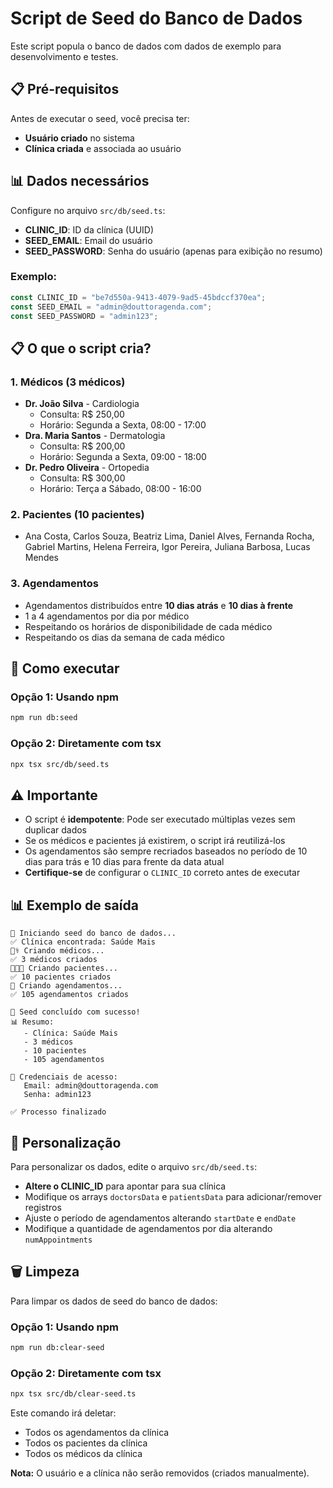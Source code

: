 # Script de Seed do Banco de Dados

Este script popula o banco de dados com dados de exemplo para desenvolvimento e testes.

## 📋 Pré-requisitos

Antes de executar o seed, você precisa ter:

- **Usuário criado** no sistema
- **Clínica criada** e associada ao usuário

## 📊 Dados necessários

Configure no arquivo `src/db/seed.ts`:

- **CLINIC_ID**: ID da clínica (UUID)
- **SEED_EMAIL**: Email do usuário
- **SEED_PASSWORD**: Senha do usuário (apenas para exibição no resumo)

### Exemplo:

```typescript
const CLINIC_ID = "be7d550a-9413-4079-9ad5-45bdccf370ea";
const SEED_EMAIL = "admin@douttoragenda.com";
const SEED_PASSWORD = "admin123";
```

## 📋 O que o script cria?

### 1. **Médicos** (3 médicos)

- **Dr. João Silva** - Cardiologia
  - Consulta: R$ 250,00
  - Horário: Segunda a Sexta, 08:00 - 17:00
- **Dra. Maria Santos** - Dermatologia
  - Consulta: R$ 200,00
  - Horário: Segunda a Sexta, 09:00 - 18:00
- **Dr. Pedro Oliveira** - Ortopedia
  - Consulta: R$ 300,00
  - Horário: Terça a Sábado, 08:00 - 16:00

### 2. **Pacientes** (10 pacientes)

- Ana Costa, Carlos Souza, Beatriz Lima, Daniel Alves, Fernanda Rocha, Gabriel Martins, Helena Ferreira, Igor Pereira, Juliana Barbosa, Lucas Mendes

### 3. **Agendamentos**

- Agendamentos distribuídos entre **10 dias atrás** e **10 dias à frente**
- 1 a 4 agendamentos por dia por médico
- Respeitando os horários de disponibilidade de cada médico
- Respeitando os dias da semana de cada médico

## 🚀 Como executar

### Opção 1: Usando npm

```bash
npm run db:seed
```

### Opção 2: Diretamente com tsx

```bash
npx tsx src/db/seed.ts
```

## ⚠️ Importante

- O script é **idempotente**: Pode ser executado múltiplas vezes sem duplicar dados
- Se os médicos e pacientes já existirem, o script irá reutilizá-los
- Os agendamentos são sempre recriados baseados no período de 10 dias para trás e 10 dias para frente da data atual
- **Certifique-se** de configurar o `CLINIC_ID` correto antes de executar

## 📊 Exemplo de saída

```
🌱 Iniciando seed do banco de dados...
✅ Clínica encontrada: Saúde Mais
👨‍⚕️ Criando médicos...
✅ 3 médicos criados
🧑‍🤝‍🧑 Criando pacientes...
✅ 10 pacientes criados
📅 Criando agendamentos...
✅ 105 agendamentos criados

🎉 Seed concluído com sucesso!
📊 Resumo:
   - Clínica: Saúde Mais
   - 3 médicos
   - 10 pacientes
   - 105 agendamentos

🔐 Credenciais de acesso:
   Email: admin@douttoragenda.com
   Senha: admin123

✅ Processo finalizado
```

## 🔧 Personalização

Para personalizar os dados, edite o arquivo `src/db/seed.ts`:

- **Altere o CLINIC_ID** para apontar para sua clínica
- Modifique os arrays `doctorsData` e `patientsData` para adicionar/remover registros
- Ajuste o período de agendamentos alterando `startDate` e `endDate`
- Modifique a quantidade de agendamentos por dia alterando `numAppointments`

## 🗑️ Limpeza

Para limpar os dados de seed do banco de dados:

### Opção 1: Usando npm

```bash
npm run db:clear-seed
```

### Opção 2: Diretamente com tsx

```bash
npx tsx src/db/clear-seed.ts
```

Este comando irá deletar:

- Todos os agendamentos da clínica
- Todos os pacientes da clínica
- Todos os médicos da clínica

**Nota:** O usuário e a clínica não serão removidos (criados manualmente).

